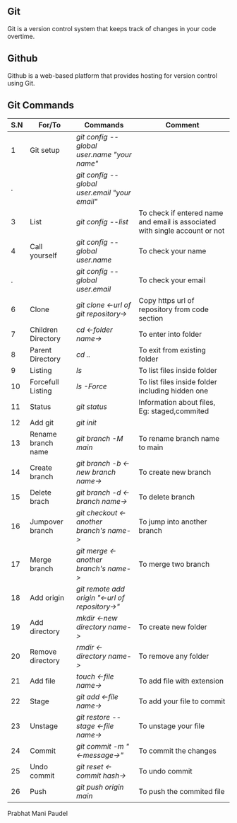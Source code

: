 ## Git
Git is a version control system that keeps track of changes in your code overtime.
## Github
Github is a web-based platform that provides hosting for version control using Git.
## Git Commands
|S.N |For/To |Commands|Comment|
|--- |---|--- |---|
|1|Git setup |_git config --global user.name "your name"_||
|.||_git config --global user.email "your email"_||
|3|List |_git config --list_|To check if entered name and email is associated with single account or not|
|4|Call yourself |_git config --global user.name_|To check your name|
|.||_git config --global user.email_|To check your email|
|6|Clone |_git clone <-url of git repository->_|Copy https url of repository from code section|
|7|Children Directory |_cd <-folder name->_|To enter into folder|
|8|Parent Directory |_cd .._|To exit from existing folder|
|9|Listing |_ls_|To list files inside folder|
|10|Forcefull Listing|_ls -Force_|To list files inside folder including hidden one|
|11|Status |_git status_|Information about files, Eg: staged,commited|
|12|Add git |_git init_|
|13|Rename branch name |_git branch -M main_|To rename branch name to main|
|14|Create branch |_git branch -b <-new branch name->_|To create new branch|
|15|Delete brach |_git branch -d <-branch name->_|To delete branch|
|16|Jumpover branch |_git checkout <-another branch's name->_|To jump into another branch|
|17|Merge branch |_git merge <-another branch's name->_|To merge two branch|
|18|Add origin |_git remote add origin "<-url of repository->"_||
|19|Add directory |_mkdir <-new directory name->_|To create new folder|
|20|Remove directory |_rmdir <-directory name->_|To remove any folder|
|21|Add file |_touch <-file name->_|To add file with extension|
|22|Stage |_git add <-file name->_|To add your file to commit|
|23|Unstage |_git restore --stage <-file name->_|To unstage your file|
|24|Commit |_git commit -m "<-message->"_|To commit the changes|
|25|Undo commit |_git reset <-commit hash->_|To undo commit|
|26|Push |_git push origin main_|To push the commited file|

Prabhat Mani Paudel

